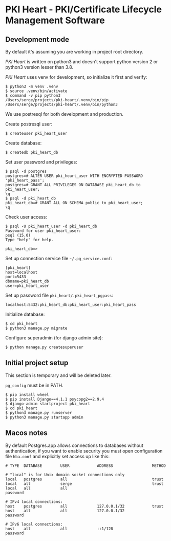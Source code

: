 # PKI Heart - PKI/Certificate Lifecycle Management Software

## Development mode

By default it's assuming you are working in project root directory.

*PKI Heart* is written on python3 and doesn't support python version 2 or python3 version lesser than 3.8.

*PKI Heart* uses venv for development, so initialize it first and verify:

    $ python3 -m venv .venv
    $ source .venv/bin/activate
    $ command -v pip python3
    /Users/serge/projects/pki-heart/.venv/bin/pip
    /Users/serge/projects/pki-heart/.venv/bin/python3

We use postresql for both development and production. 

Create postresql user:

    $ createuser pki_heart_user

Create database:

    $ createdb pki_heart_db

Set user password and privileges:

    $ psql -d postgres
    postgres=# ALTER USER pki_heart_user WITH ENCRYPTED PASSWORD 'pki_heart_pass';
    postgres=# GRANT ALL PRIVILEGES ON DATABASE pki_heart_db to pki_heart_user;
    \q
    $ psql -d pki_heart_db
    pki_heart_db=# GRANT ALL ON SCHEMA public to pki_heart_user;
    \q

Check user access:

    $ psql -U pki_heart_user -d pki_heart_db
    Password for user pki_heart_user:
    psql (15.0)
    Type "help" for help.

    pki_heart_db=>

Set up connection service file `~/.pg_service.conf`:

    [pki_heart]
    host=localhost
    port=5433
    dbname=pki_heart_db
    user=pki_heart_user

Set up password file `pki_heart/.pki_heart_pgpass`:

    localhost:5432:pki_heart_db:pki_heart_user:pki_heart_pass

Initialize database:

    $ cd pki_heart
    $ python3 manage.py migrate

Configure superadmin (for django admin site):

    $ python manage.py createsuperuser



## Initial project setup

This section is temporary and will be deleted later.

`pg_config` must be in PATH.

    $ pip install wheel
    $ pip install Django==4.1.1 psycopg2==2.9.4
    $ django-admin startproject pki_heart
    $ cd pki_heart
    $ python3 manage.py runserver
    $ python3 manage.py startapp admin


## Macos notes

By default Postgres.app allows connections to databases without authentication, if you want to enable security
you must open configuration file `hba.conf` and explicitly set access up like this:

    # TYPE  DATABASE        USER            ADDRESS                 METHOD

    # "local" is for Unix domain socket connections only
    local   postgres        all                                     trust
    local   all             serge                                   trust
    local   all             all                                     password

    # IPv4 local connections:
    host    postgres        all             127.0.0.1/32            trust
    host    all             all             127.0.0.1/32            password

    # IPv6 local connections:
    host    all             all             ::1/128                 password